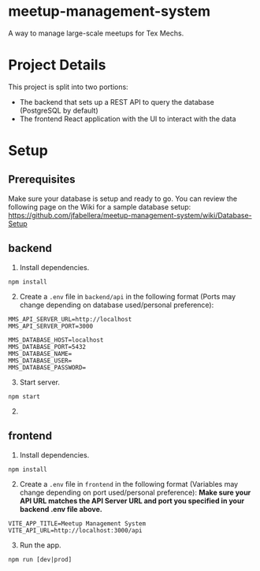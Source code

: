 # meetup-management-system
A way to manage large-scale meetups for Tex Mechs.

# Project Details

This project is split into two portions:

* The backend that sets up a REST API to query the database (PostgreSQL by default)
* The frontend React application with the UI to interact with the data

# Setup

## Prerequisites

Make sure your database is setup and ready to go. You can review the following page on the Wiki for a sample database setup: https://github.com/jfabellera/meetup-management-system/wiki/Database-Setup

## backend

1. Install dependencies.
```
npm install
```

2. Create a `.env` file in `backend/api` in the following format (Ports may change depending on database used/personal preference):
```
MMS_API_SERVER_URL=http://localhost
MMS_API_SERVER_PORT=3000

MMS_DATABASE_HOST=localhost
MMS_DATABASE_PORT=5432
MMS_DATABASE_NAME=
MMS_DATABASE_USER=
MMS_DATABASE_PASSWORD=
```

3. Start server.
```
npm start
```

2. 

## frontend

1. Install dependencies.
```
npm install
```

2. Create a `.env` file in `frontend` in the following format (Variables may change depending on port used/personal preference):
**Make sure your API URL matches the API Server URL and port you specified in your backend .env file above.**
```
VITE_APP_TITLE=Meetup Management System
VITE_API_URL=http://localhost:3000/api
```

3. Run the app.
```
npm run [dev|prod]
```
